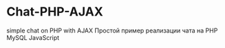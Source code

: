 # Chat-PHP-AJAX
simple chat on PHP with AJAX
Простой пример реализации чата на PHP MySQL JavaScript
